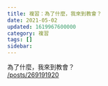 ```yaml
---
title: 複習：為了什麼，我來到教會？
date: 2021-05-02
updated: 1619967600000
category: 複習
tags: []
sidebar: 
---
```


<p>為了什麼，我來到教會？<br/>
<a href="/posts/269191920" target="_blank">/posts/269191920</a></p>
<p> </p>
